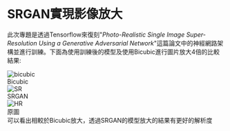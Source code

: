 # SRGAN實現影像放大
此次專題是透過Tensorflow來復刻"_Photo-Realistic Single Image Super-Resolution Using a Generative Adversarial Network_"這篇論文中的神經網路架構並進行訓練。下面為使用訓練後的模型及使用Bicubic進行圖片放大4倍的比較結果:

![bicubic](https://github.com/jerry3107/SRGAN/assets/105486398/1fc4db37-f586-4eb9-b514-8b08ba4df46c)   
Bicubic  
![SR](https://github.com/jerry3107/SRGAN/assets/105486398/a4c29aa2-218d-4dd7-af5e-314eb8ff1013)  
SRGAN  
![HR](https://github.com/jerry3107/SRGAN/assets/105486398/0f131849-00ad-4d14-ae25-1b3d37784597)  
原圖  
可以看出相較於Bicubic放大，透過SRGAN的模型放大的結果有更好的解析度

